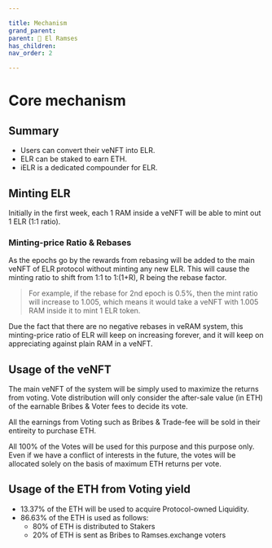 ```yaml
---

title: Mechanism
grand_parent:
parent: 👑 El Ramses
has_children:
nav_order: 2

---
```


# Core mechanism

## Summary
- Users can convert their veNFT into ELR.
- ELR can be staked to earn ETH.
- iELR is a dedicated compounder for ELR.

## Minting ELR
Initially in the first week, each 1 RAM inside a veNFT will be able to mint out 1 ELR (1:1 ratio).

### Minting-price Ratio & Rebases
As the epochs go by the rewards from rebasing will be added to the main veNFT of ELR protocol without minting any new ELR. This will cause the minting ratio to shift from 1:1 to 1:(1+R), R being the rebase factor.

> For example, if the rebase for 2nd epoch is 0.5%, then the mint ratio will increase to 1.005, which means it would take a veNFT with 1.005 RAM inside it to mint 1 ELR token.

Due the fact that there are no negative rebases in veRAM system, this minting-price ratio of ELR will keep on increasing forever, and it will keep on appreciating against plain RAM in a veNFT.

## Usage of the veNFT
The main veNFT of the system will be simply used to maximize the returns from voting. Vote distribution will only consider the after-sale value (in ETH) of the earnable Bribes & Voter fees to decide its vote.

All the earnings from Voting such as Bribes & Trade-fee will be sold in their entireity to purchase ETH.

All 100% of the Votes will be used for this purpose and this purpose only. Even if we have a conflict of interests in the future, the votes will be allocated solely on the basis of maximum ETH returns per vote.

## Usage of the ETH from Voting yield
- 13.37% of the ETH will be used to acquire Protocol-owned Liquidity.
- 86.63% of the ETH is used as follows:
	- 80% of ETH is distributed to Stakers
	- 20% of ETH is sent as Bribes to Ramses.exchange voters

